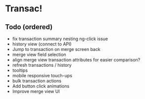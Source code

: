 # Transac!

## Todo (ordered)

- fix transaction summary <a> nesting ng-click issue
- history view (connect to API)
- Jump to transaction on merge screen back
- merge view field selection
- align merge view transaction attributes for easier comparison?
- refresh transactions / history
- tooltips 
- mobile responsive touch-ups
- bulk transaction actions
- Add button click animations
- Improve merge view UI

